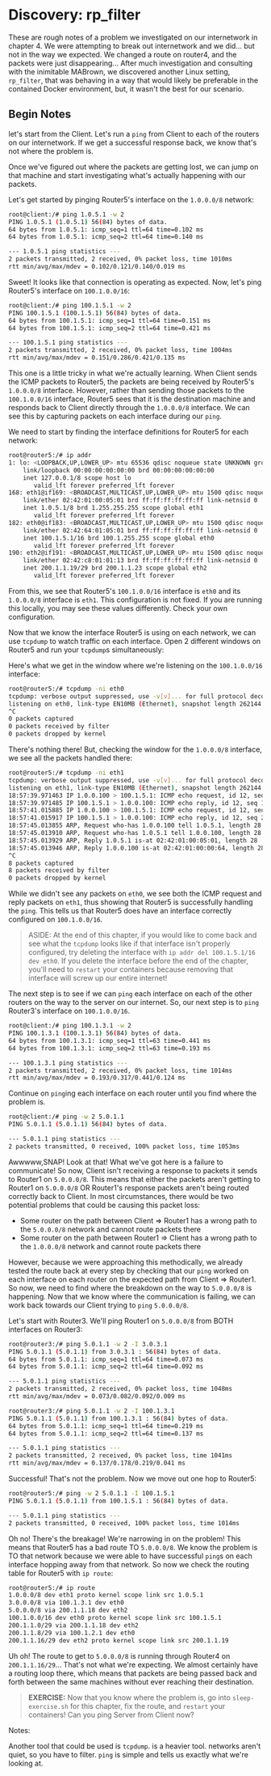 # Discovery: rp_filter

These are rough notes of a problem we investigated on our internetwork in chapter 4. We were attempting to break out internetwork and we did... but not in the way we expected. We changed a route on router4, and the packets were just disappearing... After much investigation and consulting with the inimitable MABrown, we discovered another Linux setting, `rp_filter`, that was behaving in a way that would likely be preferable in the contained Docker environment, but, it wasn't the best for our scenario.

## Begin Notes

let's start from the Client. Let's run a `ping` from Client to each of the routers on our internetwork. If we get a successful response back, we know that's not where the problem is.

Once we've figured out where the packets are getting lost, we can jump on that machine and start investigating what's actually happening with our packets.

Let's get started by pinging Router5's interface on the `1.0.0.0/8` network:

```bash
root@client:/# ping 1.0.5.1 -w 2
PING 1.0.5.1 (1.0.5.1) 56(84) bytes of data.
64 bytes from 1.0.5.1: icmp_seq=1 ttl=64 time=0.102 ms
64 bytes from 1.0.5.1: icmp_seq=2 ttl=64 time=0.140 ms

--- 1.0.5.1 ping statistics ---
2 packets transmitted, 2 received, 0% packet loss, time 1010ms
rtt min/avg/max/mdev = 0.102/0.121/0.140/0.019 ms
```

Sweet! It looks like that connection is operating as expected. Now, let's ping Router5's interface on `100.1.0.0/16`:

```bash
root@client:/# ping 100.1.5.1 -w 2
PING 100.1.5.1 (100.1.5.1) 56(84) bytes of data.
64 bytes from 100.1.5.1: icmp_seq=1 ttl=64 time=0.151 ms
64 bytes from 100.1.5.1: icmp_seq=2 ttl=64 time=0.421 ms

--- 100.1.5.1 ping statistics ---
2 packets transmitted, 2 received, 0% packet loss, time 1004ms
rtt min/avg/max/mdev = 0.151/0.286/0.421/0.135 ms
```

This one is a little tricky in what we're actually learning. When Client sends the ICMP packets to Router5, the packets are being received by Router5's `1.0.0.0/8` interface. However, rather than sending those packets to the `100.1.0.0/16` interface, Router5 sees that it is the destination machine and responds back to Client directly through the `1.0.0.0/8` interface. We can see this by capturing packets on each interface during our `ping`.

We need to start by finding the interface definitions for Router5 for each network:

```bash
root@router5:/# ip addr
1: lo: <LOOPBACK,UP,LOWER_UP> mtu 65536 qdisc noqueue state UNKNOWN group default qlen 1000
    link/loopback 00:00:00:00:00:00 brd 00:00:00:00:00:00
    inet 127.0.0.1/8 scope host lo
       valid_lft forever preferred_lft forever
168: eth1@if169: <BROADCAST,MULTICAST,UP,LOWER_UP> mtu 1500 qdisc noqueue state UP group default
    link/ether 02:42:01:00:05:01 brd ff:ff:ff:ff:ff:ff link-netnsid 0
    inet 1.0.5.1/8 brd 1.255.255.255 scope global eth1
       valid_lft forever preferred_lft forever
182: eth0@if183: <BROADCAST,MULTICAST,UP,LOWER_UP> mtu 1500 qdisc noqueue state UP group default
    link/ether 02:42:64:01:05:01 brd ff:ff:ff:ff:ff:ff link-netnsid 0
    inet 100.1.5.1/16 brd 100.1.255.255 scope global eth0
       valid_lft forever preferred_lft forever
190: eth2@if191: <BROADCAST,MULTICAST,UP,LOWER_UP> mtu 1500 qdisc noqueue state UP group default
    link/ether 02:42:c8:01:01:13 brd ff:ff:ff:ff:ff:ff link-netnsid 0
    inet 200.1.1.19/29 brd 200.1.1.23 scope global eth2
       valid_lft forever preferred_lft forever
```

From this, we see that Router5's `100.1.0.0/16` interface is `eth0` and its `1.0.0.0/8` interface is `eth1`. This configuration is not fixed. If you are running this locally, you may see these values differently. Check your own configuration.

Now that we know the interface Router5 is using on each network, we can use `tcpdump` to watch traffic on each interface. Open 2 different windows on Router5 and run your `tcpdump`s simultaneously:

Here's what we get in the window where we're listening on the `100.1.0.0/16` interface:

```bash
root@router5:/# tcpdump -ni eth0
tcpdump: verbose output suppressed, use -v[v]... for full protocol decode
listening on eth0, link-type EN10MB (Ethernet), snapshot length 262144 bytes
^C
0 packets captured
0 packets received by filter
0 packets dropped by kernel
```

There's nothing there! But, checking the window for the `1.0.0.0/8` interface, we see all the packets handled there:

```bash
root@router5:/# tcpdump -ni eth1
tcpdump: verbose output suppressed, use -v[v]... for full protocol decode
listening on eth1, link-type EN10MB (Ethernet), snapshot length 262144 bytes
18:57:39.971463 IP 1.0.0.100 > 100.1.5.1: ICMP echo request, id 12, seq 1, length 64
18:57:39.971485 IP 100.1.5.1 > 1.0.0.100: ICMP echo reply, id 12, seq 1, length 64
18:57:41.015885 IP 1.0.0.100 > 100.1.5.1: ICMP echo request, id 12, seq 2, length 64
18:57:41.015917 IP 100.1.5.1 > 1.0.0.100: ICMP echo reply, id 12, seq 2, length 64
18:57:45.013855 ARP, Request who-has 1.0.0.100 tell 1.0.5.1, length 28
18:57:45.013910 ARP, Request who-has 1.0.5.1 tell 1.0.0.100, length 28
18:57:45.013929 ARP, Reply 1.0.5.1 is-at 02:42:01:00:05:01, length 28
18:57:45.013946 ARP, Reply 1.0.0.100 is-at 02:42:01:00:00:64, length 28
^C
8 packets captured
8 packets received by filter
0 packets dropped by kernel
```

While we didn't see any packets on `eth0`, we see both the ICMP request and reply packets on `eth1`, thus showing that Router5 is successfully handling the `ping`. This tells us that Router5 does have an interface correctly configured on `100.1.0.0/16`.

> ASIDE: At the end of this chapter, if you would like to come back and see what the `tcpdump` looks like if that interface isn't properly configured, try deleting the interface with `ip addr del 100.1.5.1/16 dev eth0`. If you delete the interface before the end of the chapter, you'll need to `restart` your containers because removing that interface will screw up our entire internet!

The next step is to see if we can `ping` each interface on each of the other routers on the way to the server on our internet. So, our next step is to `ping` Router3's interface on `100.1.0.0/16`.

```bash
root@client:/# ping 100.1.3.1 -w 2
PING 100.1.3.1 (100.1.3.1) 56(84) bytes of data.
64 bytes from 100.1.3.1: icmp_seq=1 ttl=63 time=0.441 ms
64 bytes from 100.1.3.1: icmp_seq=2 ttl=63 time=0.193 ms

--- 100.1.3.1 ping statistics ---
2 packets transmitted, 2 received, 0% packet loss, time 1014ms
rtt min/avg/max/mdev = 0.193/0.317/0.441/0.124 ms
```

Continue on `ping`ing each interface on each router until you find where the problem is.

```bash
root@client:/# ping -w 2 5.0.1.1
PING 5.0.1.1 (5.0.1.1) 56(84) bytes of data.

--- 5.0.1.1 ping statistics ---
2 packets transmitted, 0 received, 100% packet loss, time 1053ms
```

Awwwww,SNAP! Look at that! What we've got here is a failure to communicate! So now, Client isn't receiving a response to packets it sends to Router1 on `5.0.0.0/8`. This means that either the packets aren't getting to Router1 on `5.0.0.0/8` OR Router1's response packets aren't being routed correctly back to Client. In most circumstances, there would be two potential problems that could be causing this packet loss:

* Some router on the path between Client => Router1 has a wrong path to the  `5.0.0.0/8` network and cannot route packets there
* Some router on the path between Router1 => Client has a wrong path to the  `1.0.0.0/8` network and cannot route packets there

However, because we were approaching this methodically, we already tested the route back at every step by checking that our `ping` worked on each interface on each router on the expected path from Client => Router1. So now, we need to find where the breakdown on the way to `5.0.0.0/8` is happening. Now that we know where the communication is failing, we can work back towards our Client trying to `ping` `5.0.0.0/8`.

Let's start with Router3. We'll ping Router1 on `5.0.0.0/8` from BOTH interfaces on Router3:

```bash
root@router3:/# ping 5.0.1.1 -w 2 -I 3.0.3.1
PING 5.0.1.1 (5.0.1.1) from 3.0.3.1 : 56(84) bytes of data.
64 bytes from 5.0.1.1: icmp_seq=1 ttl=64 time=0.073 ms
64 bytes from 5.0.1.1: icmp_seq=2 ttl=64 time=0.092 ms

--- 5.0.1.1 ping statistics ---
2 packets transmitted, 2 received, 0% packet loss, time 1048ms
rtt min/avg/max/mdev = 0.073/0.082/0.092/0.009 ms
```

```bash
root@router3:/# ping 5.0.1.1 -w 2 -I 100.1.3.1
PING 5.0.1.1 (5.0.1.1) from 100.1.3.1 : 56(84) bytes of data.
64 bytes from 5.0.1.1: icmp_seq=1 ttl=64 time=0.219 ms
64 bytes from 5.0.1.1: icmp_seq=2 ttl=64 time=0.137 ms

--- 5.0.1.1 ping statistics ---
2 packets transmitted, 2 received, 0% packet loss, time 1041ms
rtt min/avg/max/mdev = 0.137/0.178/0.219/0.041 ms
```

Successful! That's not the problem. Now we move out one hop to Router5:

```bash
root@router5:/# ping -w 2 5.0.1.1 -I 100.1.5.1
PING 5.0.1.1 (5.0.1.1) from 100.1.5.1 : 56(84) bytes of data.

--- 5.0.1.1 ping statistics ---
2 packets transmitted, 0 received, 100% packet loss, time 1014ms
```

Oh no! There's the breakage! We're narrowing in on the problem! This means that Router5 has a bad route TO `5.0.0.0/8`. We know the problem is TO that network because we were able to have successful `ping`s on each interface hopping away from that network. So now we check the routing table for Router5 with `ip route`:

```bash
root@router5:/# ip route
1.0.0.0/8 dev eth1 proto kernel scope link src 1.0.5.1
3.0.0.0/8 via 100.1.3.1 dev eth0
5.0.0.0/8 via 200.1.1.18 dev eth2
100.1.0.0/16 dev eth0 proto kernel scope link src 100.1.5.1
200.1.1.0/29 via 200.1.1.18 dev eth2
200.1.1.8/29 via 100.1.2.1 dev eth0
200.1.1.16/29 dev eth2 proto kernel scope link src 200.1.1.19
```

Uh oh! The route to get to `5.0.0.0/8` is running through Router4 on `200.1.1.16/29`... That's not what we're expecting. We almost certainly have a routing loop there, which means that packets are being passed back and forth between the same machines without ever reaching their destination.

> **EXERCISE:**
> Now that you know where the problem is, go into `sleep-exercise.sh` for this chapter, fix the route, and `restart` your containers! Can you ping Server from Client now?

Notes:

Another tool that could be used is `tcpdump`. is a heavier tool. networks aren't quiet, so you have to filter. `ping` is simple and tells us exactly what we're looking at.
